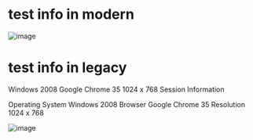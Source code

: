 # test info in modern
![image](https://github.com/vitejs/vite/assets/25220472/cf20a28f-7162-4f8f-94ea-df6674c784ef)


# test info in legacy 
Windows 2008
Google Chrome 35
1024 x 768
Session Information

Operating System
Windows 2008
Browser
Google Chrome 35
Resolution
1024 x 768

![image](https://github.com/vitejs/vite/assets/25220472/589b3eda-6650-4bfd-a7da-89771f9deb19)

